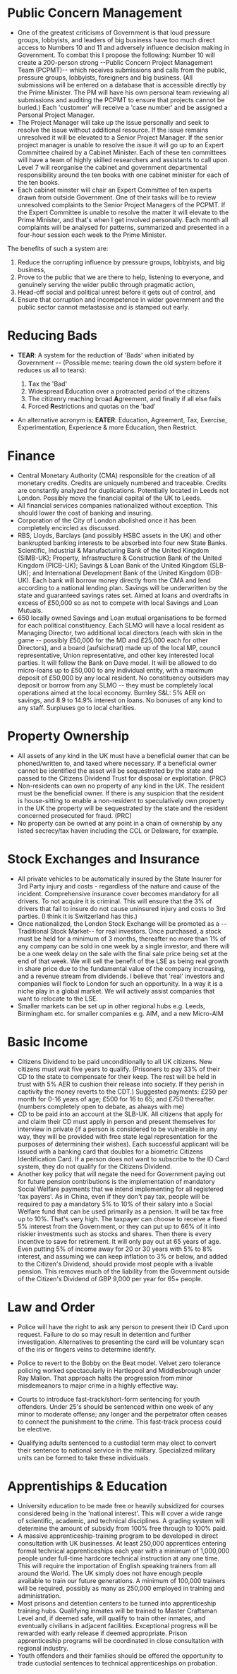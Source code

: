 # Public Concern Management

- One of the greatest criticisms of Government is that loud pressure groups, lobbyists, and leaders of big business have too much direct access to Numbers 10 and 11 and adversely influence decision making in Government.  To combat this I propose the following:  Number 10 will create a 200-person strong --Public Concern Project Management Team (PCPMT)-- which receives submissions and calls from the public, pressure groups, lobbyists, foreigners and big business.  (All submissions will be entered on a database that is accessible directly by the Prime Minister.  The PM will have his own personal team reviewing all submissions and auditing the PCPMT to ensure that projects cannot be buried.)  Each 'customer' will receive a 'case number' and be assigned a Personal Project Manager.  
- The Project Manager will take up the issue personally and seek to resolve the issue without additional resource.  If the issue remains unresolved it will be elevated to a Senior Project Manager.  If the senior project manager is unable to resolve the issue it will go up to an Expert Committee chaired by a Cabinet Minister.  Each of these ten committees will have a team of highly skilled researchers and assistants to call upon.  Level 7 will reorganise the cabinet and government departmental responsibility around the ten books with one cabinet minister for each of the ten books.  
- Each cabinet minster will chair an Expert Committee of ten experts drawn from outside Government.  One of their tasks will be to review unresolved complaints to the Senior Project Managers of the PCPMT.  If the Expert Committee is unable to resolve the matter it will elevate to the Prime Minister, and that's when I get involved personally.  Each month all complaints will be analysed for patterns, summarized and presented in a four-hour session each week to the Prime Minister.  

The benefits of such a system are:

1. Reduce the corrupting influence by pressure groups, lobbyists, and big business, 
2. Prove to the public that we are there to help, listening to everyone, and genuinely serving the wider public through pragmatic action, 
3. Head-off social and political unrest before it gets out of control, and 
4. Ensure that corruption and incompetence in wider government and the public sector cannot metastasise and is stamped out early. 



# Reducing Bads

- **TEAR**: A system for the reduction of 'Bads' when initiated by Government -- (Possible meme:  tearing down the old system before it reduces us all to tears): 
  1) **T**ax the 'Bad'
  2) Widespread **E**ducation over a protracted period of the citizens
  3) The citizenry reaching broad **A**greement, and finally if all else fails
  4) Forced **R**estrictions and quotas on the 'bad'

-  An alternative acronym is: **EATER**:  Education, Agreement, Tax, Exercise, Experimentation, Experience & more Education, then Restrict.

# Finance

- Central Monetary Authority (CMA) responsible for the creation of all monetary credits.  Credits are uniquely numbered and traceable.  Credits are constantly analyzed for duplications.  Potentially located in Leeds not London.  Possibly move the financial capital of the UK to Leeds.
- All financial services companies nationalized without exception.  This should lower the cost of banking and insuring.
- Corporation of the City of London abolished once it has been completely encircled as discussed.
- RBS, Lloyds, Barclays (and possibly HSBC assets in the UK) and other bankrupted banking interests to be absorbed into four new State Banks.  Scientific, Industrial & Manufacturing Bank of the United Kingdom (SIMB-UK); Property, Infrastructure & Construction Bank of the United Kingdom (PICB-UK); Savings & Loan Bank of the United Kingdom (SLB-UK); and International Development Bank of the United Kingdom (IDB-UK).  Each bank will borrow money directly from the CMA and lend according to a national lending plan.  Savings will be underwritten by the state and guaranteed savings rates set.  Aimed at loans and overdrafts in excess of £50,000 so as not to compete with local Savings and Loan Mutuals.
- 650 locally owned Savings and Loan mutual organisations to be formed for each political constituency.  Each SLMO will have a local resident as Managing Director, two additional local directors (each with skin in the game -- possibly £50,000 for the MD and £25,000 each for other Directors), and a board (aufsichsrat) made up of the local MP, council representative, Union representative, and other key interested local parties.  It will follow the Bank on Dave model.  It will be allowed to do micro-loans up to £50,000 to any individual entity, with a maximum deposit of £50,000 by any local resident.  No constituency outsiders may deposit or borrow from any SLMO -- they must be completely local operations aimed at the local economy.  Burnley S&L:  5% AER on savings, and 8.9 to 14.9% interest on loans.  No bonuses of any kind to any staff.  Surpluses go to local charities.

# Property Ownership

- All assets of any kind in the UK must have a beneficial owner that can be phoned/written to, and taxed where necessary.  If a beneficial owner cannot be identified the asset will be sequestrated by the state and passed to the Citizens Dividend Trust for disposal or exploitation.  (PRC)
- Non-residents can own no property of any kind in the UK.  The resident must be the beneficial owner.  If there is any suspicion that the resident is house-sitting to enable a non-resident to speculatively own property in the UK the property will be sequestrated by the state and the resident concerned prosecuted for fraud.  (PRC)
- No property can be owned at any point in a chain of ownership by any listed secrecy/tax haven including the CCL or Delaware, for example.

# Stock Exchanges and Insurance

- All private vehicles to be automatically insured by the State Insurer for 3rd Party injury and costs - regardless of the nature and cause of the incident. Comprehensive insurance cover becomes mandatory for all drivers.  To not acquire it is criminal.  This will ensure that the 3% of drivers that fail to insure do not cause uninsured injury and costs to 3rd parties.  (I think it is Switzerland has this.)
- Once nationalized, the London Stock Exchange will be promoted as a --Traditional Stock Market-- for real investors.  Once purchased, a stock must be held for a minimum of 3 months, thereafter no more than 1% of any company can be sold in one week by a single investor, and there will be a one week delay on the sale with the final sale price being set at the end of that week.  We will sell the benefit of the LSE as being real growth in share price due to the fundamental value of the company increasing, and a revenue stream from dividends.  I believe that 'real' investors and companies will flock to London for such an opportunity.  In a way it is a niche play in a global market.  We will actively assist companies that want to relocate to the LSE.
- Smaller markets can be set up in other regional hubs e.g. Leeds, Birmingham etc. for smaller companies e.g. AIM, and a new Micro-AIM

# Basic Income

- Citizens Dividend to be paid unconditionally to all UK citizens.  New citizens must wait five years to qualify.  (Prisoners to pay 33% of their CD to the state to compensate for their keep.  The rest will be held in trust with 5% AER to cushion their release into society.  If they perish in captivity the money reverts to the CDT.)  Suggested payments:  £250 per month for 0-16 years of age; £500 for 16 to 65; and £750 thereafter. (numbers completely open to debate, as always with me)
- CD to be paid into an account at the SLB-UK.  All citizens that apply for and claim their CD must apply in person and present themselves for interview in private (if a person is considered to be vulnerable in any way, they will be provided with free state legal representation for the purposes of determining their wishes).  Each successful applicant will be issued with a banking card that doubles for a biometric Citizens Identification Card.  If a person does not want to subscribe to the ID Card system, they do not qualify for the Citizens Dividend.
- Another key policy that will negate the need for Government paying out for future pension contributions is the implementation of mandatory Social Welfare payments that we intend implementing for all registered 'tax payers'.  As in China, even if they don't pay tax, people will be required to pay a mandatory 5% to 10% of their salary into a Social Welfare fund that can be used primarily as a pension.  It will be tax free up to 10%.  That's very high.  The taxpayer can choose to receive a fixed 5% interest from the Government, or they can put up to 66% of it into riskier investments such as stocks and shares.  Then there is every incentive to save for retirement.  It will only pay out at 65 years of age.  Even putting 5% of income away for 20 or 30 years with 5% to 8% interest, and assuming we can keep inflation to 3% or below, and added to the Citizen's Dividend, should provide most people with a livable pension.  This removes much of the liability from the Government outside of the Citizen's Dividend of GBP 9,000 per year for 65+ people.

# Law and Order

- Police will have the right to ask any person to present their ID Card upon request.  Failure to do so may result in detention and further investigation.  Alternatives to presenting the card will be voluntary scan of the iris or fingers veins to determine identify.
- Police to revert to the Bobby on the Beat model.  Velvet zero tolerance policing worked spectacularly in Hartlepool and Middlesbrough under Ray Mallon.  That approach halts the progression from minor misdemeanors to major crime in a highly effective way.

- Courts to introduce fast-track/short-form sentencing for youth offenders. Under 25's should be sentenced within one week of any minor to moderate offense; any longer and the perpetrator often ceases to connect the punishment to the crime.  This fast-track process could be elective.  
- Qualifying adults sentenced to a custodial term may elect to convert their sentence to national service in the military.  Specialized military units can be formed to take these individuals.

# Apprentiships & Education

- University education to be made free or heavily subsidized for courses considered being in the 'national interest'.  This will cover a wide range of scientific, academic, and technical disciplines.  A grading system will determine the amount of subsidy from 100% free through to 100% paid.
- A massive apprenticeship-training program to be developed in direct consultation with UK businesses.  At least 250,000 apprentices entering formal technical apprenticeships each year with a minimum of 1,000,000 people under full-time hardcore technical instruction at any one time.  This will require the importation of English speaking trainers from all around the World.  The UK simply does not have enough people available to train our future generations.  A minimum of 100,000 trainers will be required, possibly as many as 250,000 employed in training and administration.
- Most prisons and detention centers to be turned into apprenticeship training hubs.  Qualifying inmates will be trained to Master Craftsman Level and, if deemed safe, will qualify to train other inmates, and eventually civilians in adjacent facilities.  Exceptional progress will be rewarded with early release if deemed appropriate.  Prison apprenticeship programs will be coordinated in close consultation with regional industry.
- Youth offenders and their families should be offered the opportunity to trade custodial sentences to technical apprenticeships on probation.

